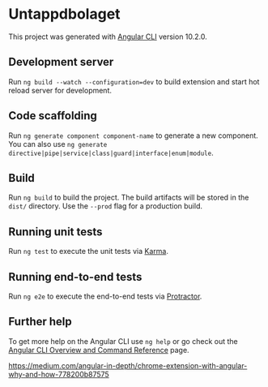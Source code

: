 # Untappdbolaget

This project was generated with [Angular CLI](https://github.com/angular/angular-cli) version 10.2.0.

## Development server

Run `ng build --watch --configuration=dev` to build extension and start hot reload server for development.

## Code scaffolding

Run `ng generate component component-name` to generate a new component. You can also use `ng generate directive|pipe|service|class|guard|interface|enum|module`.

## Build

Run `ng build` to build the project. The build artifacts will be stored in the `dist/` directory. Use the `--prod` flag for a production build.

## Running unit tests

Run `ng test` to execute the unit tests via [Karma](https://karma-runner.github.io).

## Running end-to-end tests

Run `ng e2e` to execute the end-to-end tests via [Protractor](http://www.protractortest.org/).

## Further help

To get more help on the Angular CLI use `ng help` or go check out the [Angular CLI Overview and Command Reference](https://angular.io/cli) page.

https://medium.com/angular-in-depth/chrome-extension-with-angular-why-and-how-778200b87575

